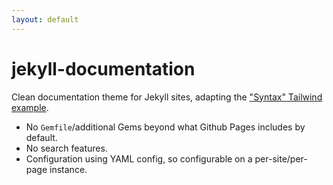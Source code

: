 ```yaml
---
layout: default
---
```


# jekyll-documentation

Clean documentation theme for Jekyll sites, adapting the ["Syntax" Tailwind example](https://syntax.tailwindui.com/).

- No `Gemfile`/additional Gems beyond what Github Pages includes by default.
- No search features.
- Configuration using YAML config, so configurable on a per-site/per-page instance.

